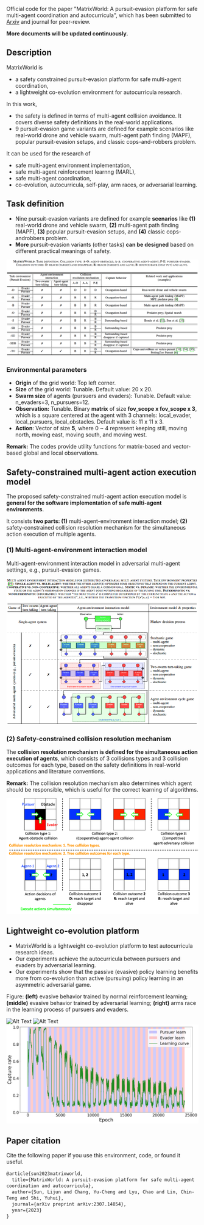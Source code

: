 
Official code for the paper 
"MatrixWorld: A pursuit-evasion platform for safe multi-agent coordination and autocurricula", 
which has been submitted to [Arxiv](https://arxiv.org/abs/2307.14854) and journal for peer-review.


**More documents will be updated continuously.**


## Description

MatrixWorld is 
- a safety constrained pursuit-evasion platform for safe multi-agent coordination,
- a lightweight co-evolution environment for autocurricula research.

In this work, 
- the safety is defined in terms of multi-agent collision avoidance.
It covers diverse safety definitions in the real-world applications.
- 9 pursuit-evasion game variants are defined for example scenarios
like real-world drone and vehicle swarm,
multi-agent path finding (MAPF), 
popular pursuit-evasion setups, 
and classic cops-and-robbers problem.

It can be used for the research of
- safe multi-agent environment implementation,
- safe multi-agent reinforcement learnng (MARL),
- safe multi-agent coordination,
- co-evolution, autocurricula, self-play, arm races, or adversarial learning.


## Task definition

- Nine pursuit-evasion variants are defined for example **scenarios** like 
  **(1)** real-world drone and vehicle swarm, 
  **(2)** multi-agent path finding (MAPF), 
  **(3)** popular pursuit-evasion setups, and 
  **(4)** classic cops-androbbers problem.
- **More** pursuit-evasion variants (other tasks) **can be designed** based on different practical meanings of safety.

![Alt Text](https://github.com/LijunSun90/MatrixWorld/blob/main/docs/figures/task_definition.png)


### Environmental parameters

- **Origin** of the grid world: Top left corner.
- **Size** of the grid world: Tunable. Default value: 20 x 20.
- **Swarm size** of agents (pursuers and evaders): Tunable. Default value: n_evaders=3, n_pursuers=12.
- **Observation:** Tunable. Binary **matrix** of size **fov_scope x fov_scope x 3**, 
  which is a square centered at the agent with 3 channels: local_evader, local_pursuers, local_obstacles.
  Default value is: 11 x 11 x 3.
- **Action**: Vector of size **5**, where 0 ~ 4 represent keeping still, moving north, moving east, moving south, and moving west.

**Remark:** The codes provide utility functions for matrix-based and vector-based global and local observations.

## Safety-constrained multi-agent action execution model

The proposed safety-constrained multi-agent action execution model is **general for the software implementation of safe multi-agent environments**.

It consists **two parts: (1)** multi-agent-environment interaction model; 
**(2)** safety-constrained collision resolution mechanism for the simultaneous action execution of multiple agents.

### (1) Multi-agent-environment interaction model

Multi-agent-environment interaction model in adversarial multi-agent settings, e.g., pursuit-evasion games.

![Alt Text](https://github.com/LijunSun90/MatrixWorld/blob/main/docs/figures/multiagent_environment_interaction_models.png)

### (2) Safety-constrained collision resolution mechanism

The **collision resolution mechanism is defined for the simultaneous action execution of agents**, 
which consists of 3 collisions types and 3 collision outcomes for each type,
based on the safety definitions in real-world applications and literature conventions.

**Remark:** 
The collision resolution mechanism also determines which agent should be responsible, 
which is useful for the correct learning of algorithms.

![Alt Text](https://github.com/LijunSun90/MatrixWorld/blob/main/docs/figures/collision_resolution_mechanism.png)

## Lightweight co-evolution platform

- MatrixWorld is a lightweight co-evolution platform to test autocurricula research ideas.
- Our experiments achieve the autocurricula between pursuers and evaders by adversarial learning. 
- Our experiments show that 
  the passive (evasive) policy learning benefits more from co-evolution 
  than active (pursuing) policy learning in an asymmetric adversarial game.

Figure: **(left)** evasive behavior trained by normal reinforcement learning;
**(middle)** evasive behavior trained by adversarial learning;
**(right)** arms race in the learning process of pursuers and evaders.

![Alt Text](https://github.com/LijunSun90/MatrixWorld/blob/main/data/o_compare/video_evasion_trained_by_random_vs_adversarial.gif)
![Alt Text](https://github.com/LijunSun90/MatrixWorld/blob/main/data/o_compare/video_evasion_trained_by_adversarial_vs_adversarial.gif)
![Alt Text](https://github.com/LijunSun90/MatrixWorld/blob/main/docs/figures/capture_rate_generalist_vs_generalist.png)


## Paper citation

Cite the following paper if you use this environment, code, or found it useful.

    @article{sun2023matrixworld,
      title={MatrixWorld: A pursuit-evasion platform for safe multi-agent coordination and autocurricula},
      author={Sun, Lijun and Chang, Yu-Cheng and Lyu, Chao and Lin, Chin-Teng and Shi, Yuhui},
      journal={arXiv preprint arXiv:2307.14854},
      year={2023}
    }

